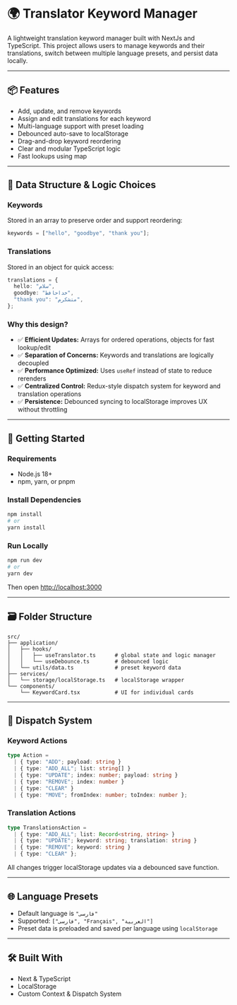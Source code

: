 # 🌍 Translator Keyword Manager

A lightweight translation keyword manager built with NextJs and TypeScript. This project allows users to manage keywords and their translations, switch between multiple language presets, and persist data locally.

---

## 📦 Features

- Add, update, and remove keywords
- Assign and edit translations for each keyword
- Multi-language support with preset loading
- Debounced auto-save to localStorage
- Drag-and-drop keyword reordering
- Clear and modular TypeScript logic
- Fast lookups using map

---

## 🧠 Data Structure & Logic Choices

### Keywords

Stored in an array to preserve order and support reordering:

```ts
keywords = ["hello", "goodbye", "thank you"];
```

### Translations

Stored in an object for quick access:

```ts
translations = {
  hello: "سلام",
  goodbye: "خداحافظ",
  "thank you": "متشکرم",
};
```

### Why this design?

- ✅ **Efficient Updates:** Arrays for ordered operations, objects for fast lookup/edit
- ✅ **Separation of Concerns:** Keywords and translations are logically decoupled
- ✅ **Performance Optimized:** Uses `useRef` instead of state to reduce rerenders
- ✅ **Centralized Control:** Redux-style dispatch system for keyword and translation operations
- ✅ **Persistence:** Debounced syncing to localStorage improves UX without throttling

---

## 🚀 Getting Started

### Requirements

- Node.js 18+
- npm, yarn, or pnpm

### Install Dependencies

```bash
npm install
# or
yarn install
```

### Run Locally

```bash
npm run dev
# or
yarn dev
```

Then open [http://localhost:3000](http://localhost:3000)

---

## 🗃 Folder Structure

```
src/
├── application/
│   ├── hooks/
│   │   ├── useTranslator.ts      # global state and logic manager
│   │   └── useDebounce.ts        # debounced logic
│   └── utils/data.ts             # preset keyword data
├── services/
│   └── storage/localStorage.ts   # localStorage wrapper
└── components/
    └── KeywordCard.tsx           # UI for individual cards
```

---

## 🧰 Dispatch System

### Keyword Actions

```ts
type Action =
  | { type: "ADD"; payload: string }
  | { type: "ADD_ALL"; list: string[] }
  | { type: "UPDATE"; index: number; payload: string }
  | { type: "REMOVE"; index: number }
  | { type: "CLEAR" }
  | { type: "MOVE"; fromIndex: number; toIndex: number };
```

### Translation Actions

```ts
type TranslationsAction =
  | { type: "ADD_ALL"; list: Record<string, string> }
  | { type: "UPDATE"; keyword: string; translation: string }
  | { type: "REMOVE"; keyword: string }
  | { type: "CLEAR" };
```

All changes trigger localStorage updates via a debounced save function.

---

## 🌐 Language Presets

- Default language is `"فارسی"`
- Supported: `["فارسی", "Français", "العربية"]`
- Preset data is preloaded and saved per language using `localStorage`

---

## 🛠 Built With

- Next & TypeScript
- LocalStorage
- Custom Context & Dispatch System
